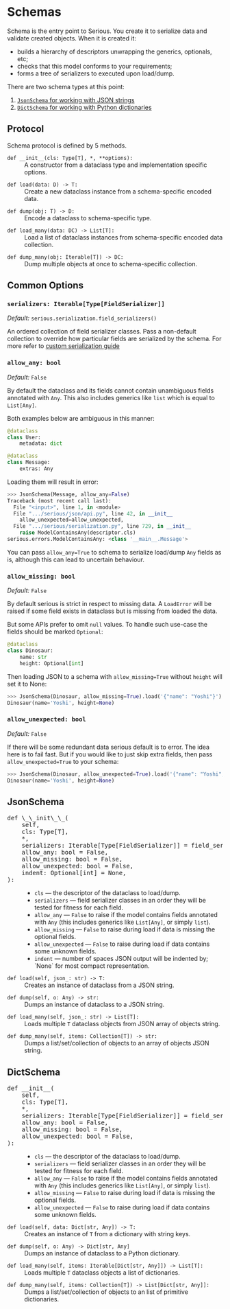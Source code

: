 # Schemas
Schema is the entry point to Serious. You create it to serialize data and validate created objects. 
When it is created it:

- builds a hierarchy of descriptors unwrapping the generics, optionals, etc;
- checks that this model conforms to your requirements;
- forms a tree of serializers to executed upon load/dump.

There are two schema types at this point:

1. [`JsonSchema` for working with JSON strings](#jsonschema)
2. [`DictSchema` for working with Python dictionaries](#dictschema)


## Protocol
Schema protocol is defined by 5 methods.

<dl>
    <dt><code>def __init__(cls: Type[T], *, **options):</code></dt>
    <dd>A constructor from a dataclass type and implementation specific options.</dd>
</dl>

<dl>
    <dt><code>def load(data: D) -> T:</code></dt>
    <dd>Create a new dataclass instance from a schema-specific encoded data.</dd>
</dl>

<dl>
    <dt><code>def dump(obj: T) -> D:</code></dt>
    <dd>Encode a dataclass to schema-specific type.</dd>
</dl>

<dl>
    <dt><code>def load_many(data: DC) -> List[T]:</code></dt>
    <dd>Load a list of dataclass instances from schema-specific encoded data collection.</dd>
</dl>

<dl>
    <dt><code>def dump_many(obj: Iterable[T]) -> DC:</code></dt>
    <dd>Dump multiple objects at once to schema-specific collection.</dd>
</dl>

## Common Options

### `serializers: Iterable[Type[FieldSerializer]]`
_Default:_ `serious.serialization.field_serializers()` 

An ordered collection of field serializer classes. Pass a non-default collection to override how particular fields are
serialized by the schema. For more refer to [custom serialization guide](/serialization#custom)

### `allow_any: bool`
_Default:_ `False`
 
By default the dataclass and its fields cannot contain unambiguous fields annotated with `Any`. 
This also includes generics like `list` which is equal to `List[Any]`.

Both examples below are ambiguous in this manner:
```python
@dataclass
class User:
    metadata: dict

@dataclass
class Message:
    extras: Any
```

Loading them will result in error:
```python
>>> JsonSchema(Message, allow_any=False)
Traceback (most recent call last):
  File "<input>", line 1, in <module>
  File ".../serious/json/api.py", line 42, in __init__
    allow_unexpected=allow_unexpected,
  File ".../serious/serialization.py", line 729, in __init__
    raise ModelContainsAny(descriptor.cls)
serious.errors.ModelContainsAny: <class '__main__.Message'>
```


You can pass `allow_any=True` to schema to serialize load/dump `Any` fields as is, 
although this can lead to uncertain behaviour.

  
### `allow_missing: bool`
_Default:_ `False`

By default serious is strict in respect to missing data. A `LoadError` will be raised if some field exists in dataclass 
but is missing from loaded the data.

But some APIs prefer to omit `null` values. To handle such use-case the fields should be marked `Optional`:   
```python
@dataclass
class Dinosaur:
    name: str 
    height: Optional[int] 
```

Then loading JSON to a schema with `allow_missing=True` without `height` will set it to None:
```python
>>> JsonSchema(Dinosaur, allow_missing=True).load('{"name": "Yoshi"}')
Dinosaur(name='Yoshi', height=None)
```  
### `allow_unexpected: bool`
_Default:_ `False` 

If there will be some redundant data serious default is to error. The idea here is to fail fast. 
But if you would like to just skip extra fields, then pass `allow_unexpected=True` to your schema:
```python
>>> JsonSchema(Dinosaur, allow_unexpected=True).load('{"name": "Yoshi", "height": null, "clothing": "orange boots"}')
Dinosaur(name='Yoshi', height=None)
```   
## JsonSchema
<dl>
    <dt><pre>def \_\_init\_\_(
    self,
    cls: Type[T],
    *,
    serializers: Iterable[Type[FieldSerializer]] = field_serializers(),
    allow_any: bool = False,
    allow_missing: bool = False,
    allow_unexpected: bool = False,
    indent: Optional[int] = None,
):</pre></dt>
    <dd><ul>
        <li><code>cls</code> — the descriptor of the dataclass to load/dump.</li>
        <li><code>serializers</code> — field serializer classes in an order they will be tested for fitness for each field.</li>
        <li><code>allow_any</code> — <code>False</code> to raise if the model contains fields annotated with <code>Any</code> (this includes generics like <code>List[Any]</code>, or simply <code>list</code>).</li>
        <li><code>allow_missing</code> — <code>False</code> to raise during load if data is missing the optional fields.</li>
        <li><code>allow_unexpected</code> — <code>False</code> to raise during load if data contains some unknown fields.</li>
        <li><code>indent</code> — number of spaces JSON output will be indented by; `None` for most compact representation.</li>   
     </ul></dd>
</dl>

<dl>
    <dt><code>def load(self, json_: str) -> T:</code></dt>
    <dd>Creates an instance of dataclass from a JSON string.</dd>
</dl>

<dl>
    <dt><code>def dump(self, o: Any) -> str:</code></dt>
    <dd>Dumps an instance of dataclass to a JSON string.</dd>
</dl>

<dl>
    <dt><code>def load_many(self, json_: str) -> List[T]:</code></dt>
    <dd>Loads multiple <code>T</code> dataclass objects from JSON array of objects string.</dd>
</dl>

<dl>
    <dt><code>def dump_many(self, items: Collection[T]) -> str:</code></dt>
    <dd>Dumps a list/set/collection of objects to an array of objects JSON string.</dd>
</dl>

## DictSchema

<dl>
    <dt><pre>def __init__(
    self,
    cls: Type[T],
    *,
    serializers: Iterable[Type[FieldSerializer]] = field_serializers(),
    allow_any: bool = False,
    allow_missing: bool = False,
    allow_unexpected: bool = False,
):</pre></dt>
    <dd><ul>
        <li><code>cls</code> — the descriptor of the dataclass to load/dump.</li>
        <li><code>serializers</code> — field serializer classes in an order they will be tested for fitness for each field.</li>
        <li><code>allow_any</code> — <code>False</code> to raise if the model contains fields annotated with <code>Any</code> (this includes generics like <code>List[Any]</code>, or simply <code>list</code>).</li>
        <li><code>allow_missing</code> — <code>False</code> to raise during load if data is missing the optional fields.</li>
        <li><code>allow_unexpected</code> — <code>False</code> to raise during load if data contains some unknown fields.</li>
     </ul></dd>
</dl>

<dl>
    <dt><code>def load(self, data: Dict[str, Any]) -> T:</code></dt>
    <dd>Creates an instance of <code>T</code> from a dictionary with string keys.</dd>
</dl>

<dl>
    <dt><code>def dump(self, o: Any) -> Dict[str, Any]</code></dt>
    <dd>Dumps an instance of dataclass to a Python dictionary.</dd>
</dl>

<dl>
    <dt><code>def load_many(self, items: Iterable[Dict[str, Any]]) -> List[T]:</code></dt>
    <dd>Loads multiple <code>T</code> dataclass objects a list of dictionaries.</dd>
</dl>

<dl>
    <dt><code>def dump_many(self, items: Collection[T]) -> List[Dict[str, Any]]:</code></dt>
    <dd>Dumps a list/set/collection of objects to an list of primitive dictionaries.</dd>
</dl>